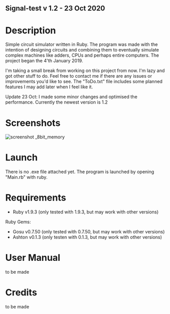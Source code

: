 ## Signal-test v 1.2 - 23 Oct 2020

# Description
Simple circuit simulator written in Ruby. The program was made with the intention of designing circuits and combining them to eventually simulate complex machines like adders, CPUs and perhaps entire computers. 
The project began the 4'th January 2019. 

I'm taking a small break from working on this project from now. I'm lazy and got other stuff to do. Feel free to contact me if there are any issues or improvements you'd like to see. The "ToDo.txt" file includes some planned features I may add later when I feel like it.

Update 23 Oct: I made some minor changes and optimised the performance. Currently the newest version is 1.2

# Screenshots
![screenshot _8bit_memory](https://user-images.githubusercontent.com/8478043/50781436-ab0a6600-12a5-11e9-815c-046782816b4e.PNG)

# Launch
There is no .exe file attached yet.
The program is launched by opening "Main.rb" with ruby.

# Requirements
- Ruby v1.9.3 (only tested with 1.9.3, but may work with other versions)

Ruby Gems:

- Gosu v0.7.50 (only tested with 0.7.50, but may work with other versions)
- Ashton v0.1.3 (only testen with 0.1.3, but may work with other versions)

# User Manual
to be made

# Credits
to be made

